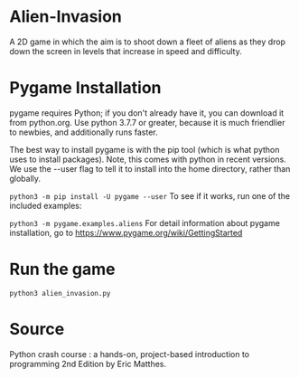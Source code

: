# Alien-Invasion
A 2D game in which the aim is to shoot down a fleet of aliens as they drop down the screen in levels that increase in speed and difficulty.

# Pygame Installation
pygame requires Python; if you don't already have it, you can download it from python.org. Use python 3.7.7 or greater, because it is much friendlier to newbies, and additionally runs faster.

The best way to install pygame is with the pip tool (which is what python uses to install packages). Note, this comes with python in recent versions. We use the --user flag to tell it to install into the home directory, rather than globally.

`python3 -m pip install -U pygame --user`
To see if it works, run one of the included examples:

`python3 -m pygame.examples.aliens`
For detail information about pygame installation, go to https://www.pygame.org/wiki/GettingStarted

# Run the game
`python3 alien_invasion.py`

# Source
Python crash course : a hands-on, project-based introduction to programming 2nd Edition by Eric Matthes.
